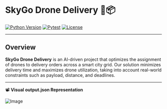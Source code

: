 # SkyGo Drone Delivery 🚁📦

[![Python Version](https://img.shields.io/badge/Python-3.13-blue?logo=python&logoColor=white)](https://www.python.org/) [![Pytest](https://img.shields.io/badge/Pytest-8.3.5-green?logo=pytest&logoColor=white)](https://docs.pytest.org/) [![License](https://img.shields.io/badge/License-MIT-lightgrey)](LICENSE)

---
## Overview

**SkyGo Drone Delivery** is an AI-driven project that optimizes the assignment of drones to delivery orders across a smart city grid. Our solution minimizes delivery time and maximizes drone utilization, taking into account real-world constraints such as payload, distance, and deadlines.

---

📽️ **Visual output.json Representation**  

![Image](https://github.com/user-attachments/assets/6e6e0132-8a28-4d9f-905a-396c87d45f58)

